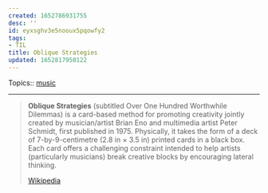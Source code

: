```yaml
---
created: 1652786931755
desc: ''
id: eyxsghv3e5nooux5pqowfy2
tags:
- TIL
title: Oblique Strategies
updated: 1652817950122
---
```

   
Topics::  [music](../unsorted/music.md)   
   
   
---   
   
> **Oblique Strategies** (subtitled Over One Hundred Worthwhile Dilemmas) is a card-based method for promoting creativity jointly created by musician/artist Brian Eno and multimedia artist Peter Schmidt, first published in 1975. Physically, it takes the form of a deck of 7-by-9-centimetre (2.8 in × 3.5 in) printed cards in a black box. Each card offers a challenging constraint intended to help artists (particularly musicians) break creative blocks by encouraging lateral thinking.   
>   
> [Wikipedia](https://en.wikipedia.org/wiki/Oblique%20Strategies)